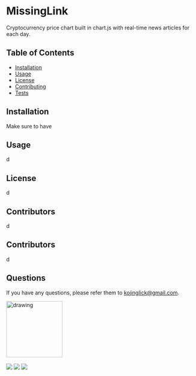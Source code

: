# MissingLink
Cryptocurrency price chart built in chart.js with real-time news articles for each day.
## Table of Contents
* [Installation](#installation)
* [Usage](#usage)
* [License](#license)
* [Contributing](#contributing)
* [Tests](#tests)
## Installation
Make sure to have
## Usage
d
## License
d
## Contributors
d
## Contributors
d
## Questions
If you have any questions, please refer them to [kojinglick@gmail.com](mailto:kojinglick@gmail.com).

<img src="https://avatars1.githubusercontent.com/u/30055350?v=4" alt="drawing" width="150"/><br><br>![](https://img.shields.io/github/contributors/moonstripe11/proj1)
![](https://img.shields.io/github/followers/moonstripe11?label=Follow&style=social)
![](https://img.shields.io/static/v1?label=moonstripe11&message=approved&color=success)
